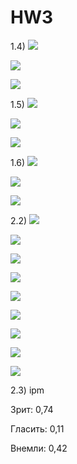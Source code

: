# HW3

1.4)
![](Снимок1.PNG)

![](Снимок2.PNG)

![](Снимок3.PNG)

1.5)
![](нграм1.png)

![](нграм2.png)

![](нграм3.png)

1.6)
![](коллокаты1.png)

![](коллокаты2.png)

![](коллокаты3.png)

2.2)
![](2.2.1.гугл.png)

![](2.2.2.гугл.png)

![](2.2.3.гугл.png)

![](2.2.1.нкря.png)

![](2.2.2.нкря.png)

![](2.2.3.нкря.png)

![](2.2.4.нкря.png)

![](2.2.5.нкря.png)

![](2.2.6.нкря.png)

2.3)
ipm

Зрит: 0,74

Гласить: 0,11

Внемли: 0,42
